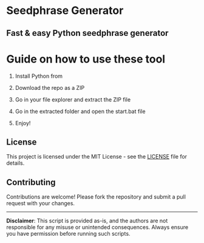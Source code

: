 # Seedphrase Generator    
   
## Fast & easy Python seedphrase generator  
       
# Guide on how to use these tool    
       
1. Install Python from  
 
2. Download the repo as a ZIP 

3. Go in your file explorer and extract the ZIP file   
     
4. Go in the extracted folder and open the start.bat file   
 
5. Enjoy!     
      
## License     
  
This project is licensed under the MIT License - see the [LICENSE](LICENSE) file for details.       
   
## Contributing  
    
Contributions are welcome! Please fork the repository and submit a pull request with your changes.     
    
---    
   
**Disclaimer**: This script is provided as-is, and the authors are not responsible for any misuse or unintended consequences. Always ensure you have permission before running such scripts.   